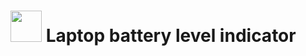 # <img src="https://cdn-icons-png.flaticon.com/512/664/664886.png" width=50 height =50> Laptop battery level indicator 

